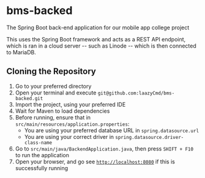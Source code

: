 # bms-backed
The Spring Boot back-end application for our mobile app college project

This uses the Spring Boot framework and acts as a REST API endpoint, which is ran in a cloud server -- such as Linode -- which is then connected to MariaDB.

## Cloning the Repository
1. Go to your preferred directory
2. Open your terminal and execute `git@github.com:laazyCmd/bms-backed.git`
3. Import the project, using your preferred IDE
4. Wait for Maven to load dependencies
5. Before running, ensure that in `src/main/resources/application.properties`:
    - You are using your preferred database URL in `spring.datasource.url`
    - You are using your correct driver in `spring.datasource.driver-class-name`
6. Go to `src/main/java/BackendApplication.java`, then press `SHIFT + F10` to run the application
7. Open your browser, and go see [`http://localhost:8080`](http://localhost:8080) if this is successfully running
